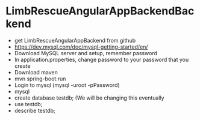 # LimbRescueAngularAppBackendBackend

- get LimbRescueAngularAppBackend from github
- https://dev.mysql.com/doc/mysql-getting-started/en/
- Download MySQL server and setup, remember password
- In application.properties, change password to your password that you create
- Download maven
- mvn spring-boot:run
- Login to mysql (mysql -uroot -pPassword)
- mysql
- create database testdb; (We will be changing this eventually
- use testdb;
- describe testdb;

